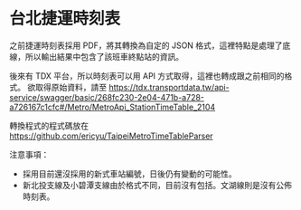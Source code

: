 # 台北捷運時刻表

之前捷運時刻表採用 PDF，將其轉換為自定的 JSON 格式，這裡特點是處理了底線，所以輸出結果中包含了該班車終點站的資訊。

後來有 TDX 平台，所以時刻表可以用 API 方式取得，這裡也轉成跟之前相同的格式。
欲取得原始資料，請至 https://tdx.transportdata.tw/api-service/swagger/basic/268fc230-2e04-471b-a728-a726167c1cfc#/Metro/MetroApi_StationTimeTable_2104

轉換程式的程式碼放在 https://github.com/ericyu/TaipeiMetroTimeTableParser

注意事項：
- 採用目前還沒採用的新式車站編號，日後仍有變動的可能性。
- 新北投支線及小碧潭支線由於格式不同，目前沒有包括。文湖線則是沒有公佈時刻表。
